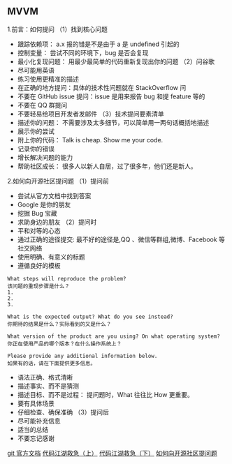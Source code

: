 ## MVVM

1.前言：如何提问
（1）找到核心问题
-  跟踪依赖项： a.x 报的错是不是由于 a 是  undefined 引起的
-  控制变量： 尝试不同的环境下，bug 是否会复现
-  最小化复现问题： 用最少最简单的代码重新复现出你的问题
（2）问谷歌
-  尽可能用英语
-  练习使用更精准的描述
-  在正确的地方提问：具体的技术性问题就在 StackOverflow 问
-  不要在 GitHub issue 提问：issue 是用来报告 bug 和提 feature 等的
-  不要在 QQ 群提问
-  不要轻易给项目开发者发邮件
（3）技术提问要素清单
-  描述你的问题： 不需要涉及太多细节，可以简单用一两句话概括地描述
-  展示你的尝试
-  附上你的代码： Talk is cheap. Show me your code.
-  记录你的错误
-  增长解决问题的能力
-  帮助社区成长： 很多人以新人自居，过了很多年，他们还是新人。

2.如何向开源社区提问题
（1）提问前
-  尝试从官方文档中找到答案
-  Google 是你的朋友
-  挖掘 Bug 宝藏
-  求助身边的朋友
（2）提问时
-  平和对等的心态
-  通过正确的途径提交: 最不好的途径是,QQ 、微信等群组,微博、Facebook 等社交网络
-  使用明确、有意义的标题
-  遵循良好的模板
```
What steps will reproduce the problem? 
该问题的重现步骤是什么？
1. 
2. 
3. 

What is the expected output? What do you see instead? 
你期待的结果是什么？实际看到的又是什么？

What version of the product are you using? On what operating system? 
你正在使用产品的哪个版本？在什么操作系统上？

Please provide any additional information below.
如果有的话，请在下面提供更多信息。
```
-  语法正确、格式清晰
-  描述事实、而不是猜测
-  描述目标、而不是过程： 提问题时，What 往往比 How 更重要。
-  要有具体场景
-  仔细检查、确保准确
（3）提问后
-  尽可能补充信息
-  适当的总结
-  不要忘记感谢

[git 官方文档](https://git-scm.com/docs)
[代码江湖救急（上）](http://zhangwenli.com/blog/2016/02/19/ask-for-technical-help/)
[代码江湖救急（下）](http://zhangwenli.com/blog/2016/02/21/ask-for-technical-help/)
[如何向开源社区提问题](https://github.com/seajs/seajs/issues/545)
